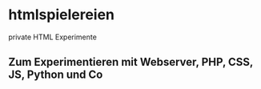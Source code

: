 # htmlspielereien
 private HTML Experimente
## Zum Experimentieren mit Webserver, PHP, CSS, JS, Python und Co
